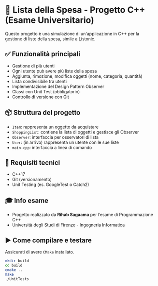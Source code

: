 # 🛒 Lista della Spesa - Progetto C++ (Esame Universitario)

Questo progetto è una simulazione di un'applicazione in C++ per la gestione di liste della spesa, simile a Listonic.

## ✅ Funzionalità principali

- Gestione di più utenti
- Ogni utente può avere più liste della spesa
- Aggiunta, rimozione, modifica oggetti (nome, categoria, quantità)
- Lista condivisibile tra utenti
- Implementazione del Design Pattern Observer
- Classi con Unit Test (obbligatorio)
- Controllo di versione con Git

## 📦 Struttura del progetto

- `Item`: rappresenta un oggetto da acquistare
- `ShoppingList`: contiene la lista di oggetti e gestisce gli Observer
- `Observer`: interfaccia per osservatori di lista
- `User`: (in arrivo) rappresenta un utente con le sue liste
- `main.cpp`: interfaccia a linea di comando

## 🔧 Requisiti tecnici

- C++17
- Git (versionamento)
- Unit Testing (es. GoogleTest o Catch2)

## 🎓 Info esame

- Progetto realizzato da **Rihab Sagaama** per l’esame di Programmazione C++
- Università degli Studi di Firenze - Ingegneria Informatica

## ▶️ Come compilare e testare

Assicurati di avere `CMake` installato.

```bash
mkdir build
cd build
cmake ..
make
./UnitTests
